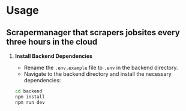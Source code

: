 # Usage

## Scrapermanager that scrapers jobsites every three hours in the cloud

1. **Install Backend Dependencies**

   - Rename the `.env.example` file to `.env` in the backend directory.
   - Navigate to the backend directory and install the necessary dependencies:

   ```sh
   cd backend
   npm install
   npm run dev
   ```
